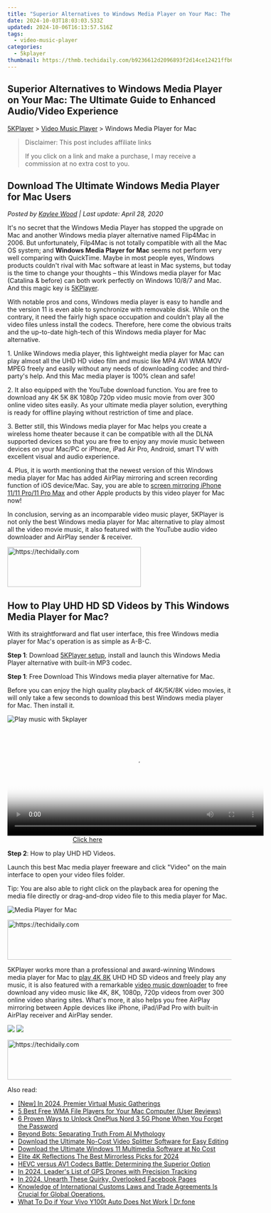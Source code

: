 ```yaml
---
title: "Superior Alternatives to Windows Media Player on Your Mac: The Ultimate Guide to Enhanced Audio/Video Experience"
date: 2024-10-03T18:03:03.533Z
updated: 2024-10-06T16:13:57.516Z
tags:
  - video-music-player
categories:
  - 5kplayer
thumbnail: https://thmb.techidaily.com/b9236612d2096893f2d14ce12421ffb6e267518dd04f148a1a29c144e2d43e5b.jpg
---
```


## Superior Alternatives to Windows Media Player on Your Mac: The Ultimate Guide to Enhanced Audio/Video Experience

[5KPlayer](https://tools.techidaily.com/5kplayer/products/) \> [Video Music Player](https://tools.techidaily.com/5kplayer/video-music-player/) \> Windows Media Player for Mac

>  Disclaimer: This post includes affiliate links
>
>  If you click on a link and make a purchase, I may receive a commission at no extra cost to you.
>

## Download The Ultimate Windows Media Player for Mac Users

 _Posted by [Kaylee Wood](https://www.quora.com/profile/Amanda-Hu-21) | Last update: April 28, 2020_

It's no secret that the Windows Media Player has stopped the upgrade on Mac and another Windows media player alternative named Flip4Mac in 2006\. But unfortunately, Filp4Mac is not totally compatible with all the Mac OS system; and **Windows Media Player for Mac** seems not perform very well comparing with QuickTime. Maybe in most people eyes, Windows products couldn't rival with Mac software at least in Mac systems, but today is the time to change your thoughts – this Windows media player for Mac (Catalina & before) can both work perfectly on Windows 10/8/7 and Mac. And this magic key is [5KPlayer](https://tools.techidaily.com/5kplayer/products/).

With notable pros and cons, Windows media player is easy to handle and the version 11 is even able to synchronize with removable disk. While on the contrary, it need the fairly high space occupation and couldn't play all the video files unless install the codecs. Therefore, here come the obvious traits and the up-to-date high-tech of this Windows media player for Mac alternative.

1\. Unlike Windows media player, this lightweight media player for Mac can play almost all the UHD HD video film and music like MP4 AVI WMA MOV MPEG freely and easily without any needs of downloading codec and third-party's help. And this Mac media player is 100% clean and safe!   
  
2\. It also equipped with the YouTube download function. You are free to download any 4K 5K 8K 1080p 720p video music movie from over 300 online video sites easily. As your ultimate media player solution, everything is ready for offline playing without restriction of time and place.  
  
 3\. Better still, this Windows media player for Mac helps you create a wireless home theater because it can be compatible with all the DLNA supported devices so that you are free to enjoy any movie music between devices on your Mac/PC or iPhone, iPad Air Pro, Android, smart TV with excellent visual and audio experience.  
  
4\. Plus, it is worth mentioning that the newest version of this Windows media player for Mac has added AirPlay mirroring and screen recording function of iOS device/Mac. Say, you are able to [screen mirroring iPhone 11/11 Pro/11 Pro Max](https://tools.techidaily.com/5kplayer/airplay/) and other Apple products by this video player for Mac now!  
  
In conclusion, serving as an incomparable video music player, 5KPlayer is not only the best Windows media player for Mac alternative to play almost all the video movie music, it also featured with the YouTube audio video downloader and AirPlay sender & receiver.

<!-- affiliate ads begin -->
<a href="https://aligracehair.sjv.io/c/5597632/1896555/19272" target="_top" id="1896555">
  <img src="//a.impactradius-go.com/display-ad/19272-1896555" border="0" alt="https://techidaily.com" width="300" height="90"/>
</a>
<img height="0" width="0" src="https://aligracehair.sjv.io/i/5597632/1896555/19272" style="position:absolute;visibility:hidden;" border="0" />
<!-- affiliate ads end -->

## How to Play UHD HD SD Videos by This Windows Media Player for Mac?

With its straightforward and flat user interface, this free Windows media player for Mac's operation is as simple as A-B-C.

**Step 1**: Download [5KPlayer setup](https://tools.techidaily.com/5kplayer/video-music-player/), install and launch this Windows Media Player alternative with built-in MP3 codec.

**Step 1**: Free Download This Windows media player alternative for Mac.

Before you can enjoy the high quality playback of 4K/5K/8K video movies, it will only take a few seconds to download this best Windows media player for Mac. Then install it.

![Play music with 5kplayer](https://www.5kplayer.com/video-music-player/img/5kplayer-freeaacplayer-yxt-030601.jpg) 

<!-- affiliate ads begin -->
<span id="1983584">
					<video width="576" height="240" style="cursor:pointer"
           poster="//a.impactradius-go.com/display-clicktoplayimage/1983584.png"
           onclick="if(!this.playClicked){this.play();this.setAttribute('controls',true);this.playClicked=true;}">
	   <source src="//a.impactradius-go.com/display-ad/22993-1983584">
	   <img src="//a.impactradius-go.com/display-clicktoplayimage/1983584.png" style="border: none; height: 100%; width: 100%; object-fit: contain">
	</video>
	<div style="width:360px;text-align:center"><a href="javascript:window.open(decodeURIComponent('https%3A%2F%2Fhomestyler.sjv.io%2Fc%2F5597632%2F1983584%2F22993'), '_blank');void(0);">Click here</a></div>
</span>
<img height="0" width="0" src="https://imp.pxf.io/i/5597632/1983584/22993" style="position:absolute;visibility:hidden;" border="0" />
<!-- affiliate ads end -->

**Step 2**: How to play UHD HD Videos.

Launch this best Mac media player freeware and click "Video" on the main interface to open your video files folder. 

Tip: You are also able to right click on the playback area for opening the media file directly or drag-and-drop video file to this media player for Mac.

![Media Player for Mac](https://www.5kplayer.com/video-music-player/img/video-player-for-windows-8.jpg) 

<!-- affiliate ads begin -->
<a href="https://aligracehair.sjv.io/c/5597632/1902309/19272" target="_top" id="1902309">
  <img src="//a.impactradius-go.com/display-ad/19272-1902309" border="0" alt="https://techidaily.com" width="728" height="90"/>
</a>
<img height="0" width="0" src="https://aligracehair.sjv.io/i/5597632/1902309/19272" style="position:absolute;visibility:hidden;" border="0" />
<!-- affiliate ads end -->

5KPlayer works more than a professional and award-winning Windows media player for Mac to [play 4K 8K](https://tools.techidaily.com/5kplayer/video-music-player/) UHD HD SD videos and freely play any music, it is also featured with a remarkable [video music downloader](https://tools.techidaily.com/5kplayer/youtube-download/) to free download any video music like 4K, 8K, 1080p, 720p videos from over 300 online video sharing sites. What's more, it also helps you free AirPlay mirroring between Apple devices like iPhone, iPad/iPad Pro with built-in AirPlay receiver and AirPlay sender.

[![](https://www.5kplayer.com/video-music-player/../button/freedownbackmac.png)](https://tools.techidaily.com/5kplayer/products/) [![](https://www.5kplayer.com/video-music-player/../button/freedownwhitewin.png)](https://tools.techidaily.com/5kplayer/products/)

<!-- affiliate ads begin -->
<a href="https://aligracehair.sjv.io/c/5597632/1902278/19272" target="_top" id="1902278">
  <img src="//a.impactradius-go.com/display-ad/19272-1902278" border="0" alt="https://techidaily.com" width="728" height="90"/>
</a>
<img height="0" width="0" src="https://aligracehair.sjv.io/i/5597632/1902278/19272" style="position:absolute;visibility:hidden;" border="0" />
<!-- affiliate ads end -->

<ins class="adsbygoogle"
     style="display:block"
     data-ad-format="autorelaxed"
     data-ad-client="ca-pub-7571918770474297"
     data-ad-slot="1223367746"></ins>

<ins class="adsbygoogle"
     style="display:block"
     data-ad-client="ca-pub-7571918770474297"
     data-ad-slot="8358498916"
     data-ad-format="auto"
     data-full-width-responsive="true"></ins>

<span class="atpl-alsoreadstyle">Also read:</span>
<div><ul>
<li><a href="https://vp-tips.techidaily.com/new-in-2024-premier-virtual-music-gatherings/"><u>[New] In 2024, Premier Virtual Music Gatherings</u></a></li>
<li><a href="https://video-creation-software.techidaily.com/5-best-free-wma-file-players-for-your-mac-computer-user-reviews/"><u>5 Best Free WMA File Players for Your Mac Computer (User Reviews)</u></a></li>
<li><a href="https://easy-unlock-android.techidaily.com/6-proven-ways-to-unlock-oneplus-nord-3-5g-phone-when-you-forget-the-password-by-drfone-android/"><u>6 Proven Ways to Unlock OnePlus Nord 3 5G Phone When You Forget the Password</u></a></li>
<li><a href="https://tech-revival.techidaily.com/beyond-bots-separating-truth-from-ai-mythology/"><u>Beyond Bots: Separating Truth From AI Mythology</u></a></li>
<li><a href="https://video-creation-software.techidaily.com/download-the-ultimate-no-cost-video-splitter-software-for-easy-editing/"><u>Download the Ultimate No-Cost Video Splitter Software for Easy Editing</u></a></li>
<li><a href="https://video-creation-software.techidaily.com/download-the-ultimate-windows-11-multimedia-software-at-no-cost/"><u>Download the Ultimate Windows 11 Multimedia Software at No Cost</u></a></li>
<li><a href="https://article-helps.techidaily.com/elite-4k-reflections-the-best-mirrorless-picks-for-2024/"><u>Elite 4K Reflections The Best Mirrorless Picks for 2024</u></a></li>
<li><a href="https://video-creation-software.techidaily.com/hevc-versus-av1-codecs-battle-determining-the-superior-option/"><u>HEVC versus AV1 Codecs Battle: Determining the Superior Option</u></a></li>
<li><a href="https://extra-guidance.techidaily.com/in-2024-leaders-list-of-gps-drones-with-precision-tracking/"><u>In 2024, Leader's List of GPS Drones with Precision Tracking</u></a></li>
<li><a href="https://facebook-video-recording.techidaily.com/in-2024-unearth-these-quirky-overlooked-facebook-pages/"><u>In 2024, Unearth These Quirky, Overlooked Facebook Pages</u></a></li>
<li><a href="https://video-creation-software.techidaily.com/knowledge-of-international-customs-laws-and-trade-agreements-is-crucial-for-global-operations/"><u>Knowledge of International Customs Laws and Trade Agreements Is Crucial for Global Operations.</u></a></li>
<li><a href="https://howto.techidaily.com/what-to-do-if-your-vivo-y100t-auto-does-not-work-drfone-by-drfone-fix-android-problems-fix-android-problems/"><u>What To Do if Your Vivo Y100t Auto Does Not Work | Dr.fone</u></a></li>
</ul></div>

